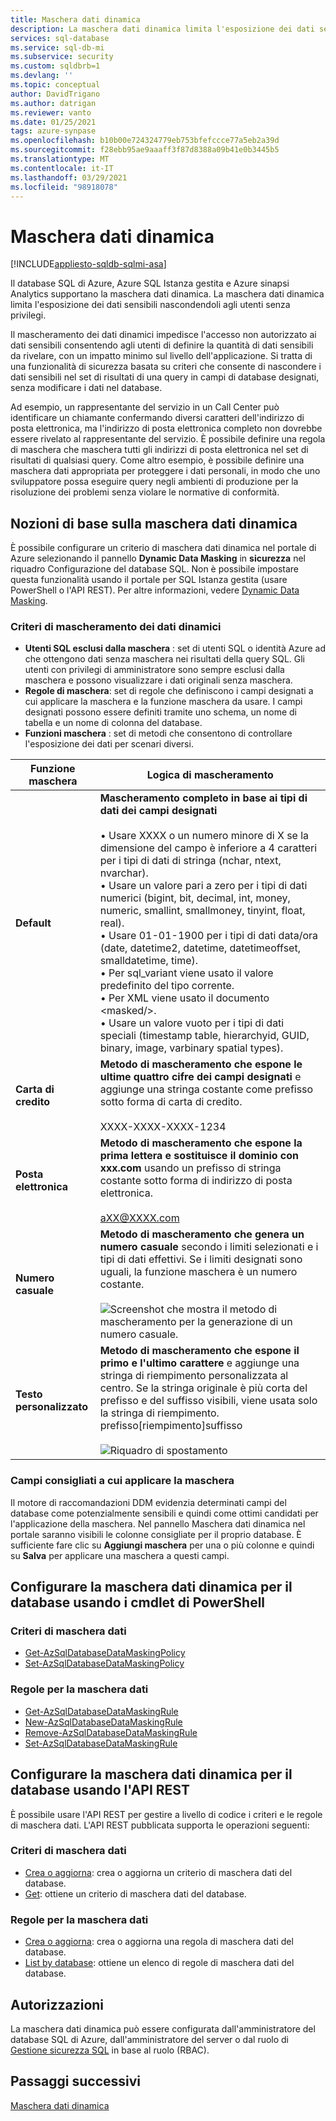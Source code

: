 ```yaml
---
title: Maschera dati dinamica
description: La maschera dati dinamica limita l'esposizione dei dati sensibili mediante la maschera a utenti senza privilegi per il database SQL di Azure, Azure SQL Istanza gestita e Azure sinapsi Analytics
services: sql-database
ms.service: sql-db-mi
ms.subservice: security
ms.custom: sqldbrb=1
ms.devlang: ''
ms.topic: conceptual
author: DavidTrigano
ms.author: datrigan
ms.reviewer: vanto
ms.date: 01/25/2021
tags: azure-synpase
ms.openlocfilehash: b10b00e724324779eb753bfefccce77a5eb2a39d
ms.sourcegitcommit: f28ebb95ae9aaaff3f87d8388a09b41e0b3445b5
ms.translationtype: MT
ms.contentlocale: it-IT
ms.lasthandoff: 03/29/2021
ms.locfileid: "98918078"
---
```

# <a name="dynamic-data-masking"></a>Maschera dati dinamica 
[!INCLUDE[appliesto-sqldb-sqlmi-asa](../includes/appliesto-sqldb-sqlmi-asa.md)]

Il database SQL di Azure, Azure SQL Istanza gestita e Azure sinapsi Analytics supportano la maschera dati dinamica. La maschera dati dinamica limita l'esposizione dei dati sensibili nascondendoli agli utenti senza privilegi. 

Il mascheramento dei dati dinamici impedisce l'accesso non autorizzato ai dati sensibili consentendo agli utenti di definire la quantità di dati sensibili da rivelare, con un impatto minimo sul livello dell'applicazione. Si tratta di una funzionalità di sicurezza basata su criteri che consente di nascondere i dati sensibili nel set di risultati di una query in campi di database designati, senza modificare i dati nel database.

Ad esempio, un rappresentante del servizio in un Call Center può identificare un chiamante confermando diversi caratteri dell'indirizzo di posta elettronica, ma l'indirizzo di posta elettronica completo non dovrebbe essere rivelato al rappresentante del servizio. È possibile definire una regola di maschera che maschera tutti gli indirizzi di posta elettronica nel set di risultati di qualsiasi query. Come altro esempio, è possibile definire una maschera dati appropriata per proteggere i dati personali, in modo che uno sviluppatore possa eseguire query negli ambienti di produzione per la risoluzione dei problemi senza violare le normative di conformità.

## <a name="dynamic-data-masking-basics"></a>Nozioni di base sulla maschera dati dinamica

È possibile configurare un criterio di maschera dati dinamica nel portale di Azure selezionando il pannello **Dynamic Data Masking** in **sicurezza** nel riquadro Configurazione del database SQL. Non è possibile impostare questa funzionalità usando il portale per SQL Istanza gestita (usare PowerShell o l'API REST). Per altre informazioni, vedere [Dynamic Data Masking](/sql/relational-databases/security/dynamic-data-masking).

### <a name="dynamic-data-masking-policy"></a>Criteri di mascheramento dei dati dinamici

* **Utenti SQL esclusi dalla maschera** : set di utenti SQL o identità Azure ad che ottengono dati senza maschera nei risultati della query SQL. Gli utenti con privilegi di amministratore sono sempre esclusi dalla maschera e possono visualizzare i dati originali senza maschera.
* **Regole di maschera**: set di regole che definiscono i campi designati a cui applicare la maschera e la funzione maschera da usare. I campi designati possono essere definiti tramite uno schema, un nome di tabella e un nome di colonna del database.
* **Funzioni maschera** : set di metodi che consentono di controllare l'esposizione dei dati per scenari diversi.

| Funzione maschera | Logica di mascheramento |
| --- | --- |
| **Default** |**Mascheramento completo in base ai tipi di dati dei campi designati**<br/><br/>• Usare XXXX o un numero minore di X se la dimensione del campo è inferiore a 4 caratteri per i tipi di dati di stringa (nchar, ntext, nvarchar).<br/>• Usare un valore pari a zero per i tipi di dati numerici (bigint, bit, decimal, int, money, numeric, smallint, smallmoney, tinyint, float, real).<br/>• Usare 01-01-1900 per i tipi di dati data/ora (date, datetime2, datetime, datetimeoffset, smalldatetime, time).<br/>• Per sql_variant viene usato il valore predefinito del tipo corrente.<br/>• Per XML viene usato il documento \<masked/>.<br/>• Usare un valore vuoto per i tipi di dati speciali (timestamp table, hierarchyid, GUID, binary, image, varbinary spatial types). |
| **Carta di credito** |**Metodo di mascheramento che espone le ultime quattro cifre dei campi designati** e aggiunge una stringa costante come prefisso sotto forma di carta di credito.<br/><br/>XXXX-XXXX-XXXX-1234 |
| **Posta elettronica** |**Metodo di mascheramento che espone la prima lettera e sostituisce il dominio con xxx.com** usando un prefisso di stringa costante sotto forma di indirizzo di posta elettronica.<br/><br/>aXX@XXXX.com |
| **Numero casuale** |**Metodo di mascheramento che genera un numero casuale** secondo i limiti selezionati e i tipi di dati effettivi. Se i limiti designati sono uguali, la funzione maschera è un numero costante.<br/><br/>![Screenshot che mostra il metodo di mascheramento per la generazione di un numero casuale.](./media/dynamic-data-masking-overview/1_DDM_Random_number.png) |
| **Testo personalizzato** |**Metodo di mascheramento che espone il primo e l'ultimo carattere** e aggiunge una stringa di riempimento personalizzata al centro. Se la stringa originale è più corta del prefisso e del suffisso visibili, viene usata solo la stringa di riempimento. <br/>prefisso[riempimento]suffisso<br/><br/>![Riquadro di spostamento](./media/dynamic-data-masking-overview/2_DDM_Custom_text.png) |

<a name="Anchor1"></a>

### <a name="recommended-fields-to-mask"></a>Campi consigliati a cui applicare la maschera

Il motore di raccomandazioni DDM evidenzia determinati campi del database come potenzialmente sensibili e quindi come ottimi candidati per l'applicazione della maschera. Nel pannello Maschera dati dinamica nel portale saranno visibili le colonne consigliate per il proprio database. È sufficiente fare clic su **Aggiungi maschera** per una o più colonne e quindi su **Salva** per applicare una maschera a questi campi.

## <a name="set-up-dynamic-data-masking-for-your-database-using-powershell-cmdlets"></a>Configurare la maschera dati dinamica per il database usando i cmdlet di PowerShell

### <a name="data-masking-policies"></a>Criteri di maschera dati

- [Get-AzSqlDatabaseDataMaskingPolicy](/powershell/module/az.sql/Get-AzSqlDatabaseDataMaskingPolicy)
- [Set-AzSqlDatabaseDataMaskingPolicy](/powershell/module/az.sql/Set-AzSqlDatabaseDataMaskingPolicy)

### <a name="data-masking-rules"></a>Regole per la maschera dati

- [Get-AzSqlDatabaseDataMaskingRule](/powershell/module/az.sql/Get-AzSqlDatabaseDataMaskingRule)
- [New-AzSqlDatabaseDataMaskingRule](/powershell/module/az.sql/New-AzSqlDatabaseDataMaskingRule)
- [Remove-AzSqlDatabaseDataMaskingRule](/powershell/module/az.sql/Remove-AzSqlDatabaseDataMaskingRule)
- [Set-AzSqlDatabaseDataMaskingRule](/powershell/module/az.sql/Set-AzSqlDatabaseDataMaskingRule)

## <a name="set-up-dynamic-data-masking-for-your-database-using-the-rest-api"></a>Configurare la maschera dati dinamica per il database usando l'API REST

È possibile usare l'API REST per gestire a livello di codice i criteri e le regole di maschera dati. L'API REST pubblicata supporta le operazioni seguenti:

### <a name="data-masking-policies"></a>Criteri di maschera dati

- [Crea o aggiorna](/rest/api/sql/datamaskingpolicies/createorupdate): crea o aggiorna un criterio di maschera dati del database.
- [Get](/rest/api/sql/datamaskingpolicies/get): ottiene un criterio di maschera dati del database. 

### <a name="data-masking-rules"></a>Regole per la maschera dati

- [Crea o aggiorna](/rest/api/sql/datamaskingrules/createorupdate): crea o aggiorna una regola di maschera dati del database.
- [List by database](/rest/api/sql/datamaskingrules/listbydatabase): ottiene un elenco di regole di maschera dati del database.

## <a name="permissions"></a>Autorizzazioni

La maschera dati dinamica può essere configurata dall'amministratore del database SQL di Azure, dall'amministratore del server o dal ruolo di [Gestione sicurezza SQL](../../role-based-access-control/built-in-roles.md#sql-security-manager) in base al ruolo (RBAC).

## <a name="next-steps"></a>Passaggi successivi

[Maschera dati dinamica](/sql/relational-databases/security/dynamic-data-masking)
